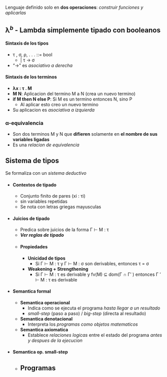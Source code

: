 Lenguaje definido solo en **dos operaciones**: _construir funciones y aplicarlas_
## λ$^b$ - Lambda simplemente tipado con booleanos
#### Sintaxis de los tipos
- τ , σ, ρ, . . . ::= bool
	- | τ → σ
- “→” es _asociativo a derecha_ 
#### Sintaxis de los terminos
- **λx : τ . M**
- **M N**: Aplicacion del termino M a N (crea un nuevo termino)
- **if M then N else P**: Si M es un termino entonces N, sino P
	- Al aplicar esto creo un nuevo termino
- Su aplicacion es _asociativa a izquierda_
### α-equivalencia
- Son dos terminos M y N que **difieren** solamente en **el nombre de sus variables ligadas**
- Es una _relacion de equivalencia_
## Sistema de tipos
Se formaliza con un _sistema deductivo_
- #### Contextos de tipado
	- Conjunto finito de pares (xi : τi)
	- sin variables repetidas
	- Se nota con letras griegas mayusculas
- #### Juicios de tipado
	- Predica sobre juicios de la forma Γ ⊢ M : τ
	- ***Ver reglas de tipado***
	- #### Propiedades
		- **Unicidad de tipos**
			- Si Γ ⊢ M : τ y Γ ⊢ M : σ son derivables, entonces τ = σ
		- **Weakening + Strengthening**
			- Si Γ ⊢ M : τ es derivable y fv(M) ⊆ dom(Γ ∩ Γ′ ) entonces Γ ′ ⊢ M : τ es derivable
- #### Semantica formal
	- **Semantica operacional**
		- Indica como se ejecuta el programa _hasta llegar a un resultado_
		- _small-step_ (paso a paso) / _big-step_ (directa al resultado)
	- **Semantica denotacional**
		- Interpreta los _programas como objetos matematicos_
	- **Semantica axiomatica**
		- Establece _relaciones logicas_ entre el estado del programa _antes y despues de la ejecucion_
- #### Semantica op. small-step
	- **Programas**
		- 